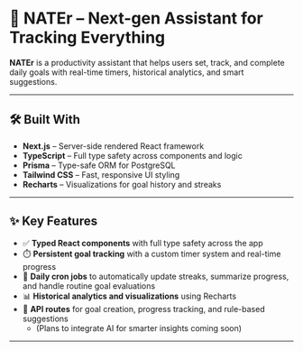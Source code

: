# 🚀 NATEr – Next-gen Assistant for Tracking Everything

**NATEr** is a productivity assistant that helps users set, track, and complete daily goals with real-time timers, historical analytics, and smart suggestions.

---

## 🛠️ Built With

- **Next.js** – Server-side rendered React framework
- **TypeScript** – Full type safety across components and logic
- **Prisma** – Type-safe ORM for PostgreSQL
- **Tailwind CSS** – Fast, responsive UI styling
- **Recharts** – Visualizations for goal history and streaks

---

## ✨ Key Features

- ✅ **Typed React components** with full type safety across the app
- ⏱️ **Persistent goal tracking** with a custom timer system and real-time progress
- 🔁 **Daily cron jobs** to automatically update streaks, summarize progress, and handle routine goal evaluations
- 📊 **Historical analytics and visualizations** using Recharts
- 🧠 **API routes** for goal creation, progress tracking, and rule-based suggestions
  - (Plans to integrate AI for smarter insights coming soon)

---
